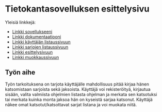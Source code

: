 # Tietokantasovelluksen esittelysivu

Yleisiä linkkejä:

* [Linkki sovellukseeni](http://pyykonee.users.cs.helsinki.fi/tsoha/)
* [Linkki dokumentaatiooni](https://github.com/Erkkapyy/SarjaTrack/blob/master/doc/Dokumentaatio.pdf)
* [Linkki käyttäjän listaussivuun](http://pyykonee.users.cs.helsinki.fi/tsoha/kayttajansarjat)
* [Linkki sarjojen listaussivuun](http://pyykonee.users.cs.helsinki.fi/tsoha/sarjat)
* [Linkki esittelysivuun](http://pyykonee.users.cs.helsinki.fi/tsoha/show)
* [Linkki muokkaussivuun](http://pyykonee.users.cs.helsinki.fi/tsoha/edit)

## Työn aihe

Työn tarkoituksena on tarjota käyttäjälle mahdollisuus pitää kirjaa hänen katsomistaan sarjoista sekä jaksoista. Käyttäjä voi rekisteröityä, kirjautua sisään, valita valmiista ohjelmien listasta ohjelman ja merkata sen katsotuksi tai merkata kuinka monta jaksoa hän on kyseistä sarjaa katsonut. Käyttäjä näkee omat katsotut/katsottavat sarjat listana ja voi muokata niitä. 
